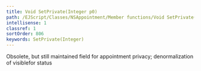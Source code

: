 ```yaml
---
title: Void SetPrivate(Integer p0)
path: /EJScript/Classes/NSAppointment/Member functions/Void SetPrivate(Integer p_0)
intellisense: 1
classref: 1
sortOrder: 806
keywords: SetPrivate(Integer)
---
```



Obsolete, but still maintained field for appointment privacy; denormalization of visiblefor status


